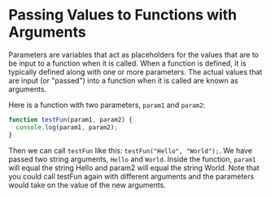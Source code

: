 # Passing Values to Functions with Arguments
Parameters are variables that act as placeholders for the values that are to be input to a function when it is called. When a function is defined, it is typically defined along with one or more parameters. The actual values that are input (or "passed") into a function when it is called are known as arguments.

Here is a function with two parameters, ```param1``` and ```param2```:
```javascript
function testFun(param1, param2) {
  console.log(param1, param2);
}
```
Then we can call ```testFun``` like this: ```testFun("Hello", "World");```. We have passed two string arguments, ```Hello``` and ```World```. Inside the function, ```param1``` will equal the string Hello and param2 will equal the string World. Note that you could call testFun again with different arguments and the parameters would take on the value of the new arguments.
